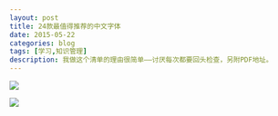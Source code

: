 ```yaml
---
layout: post
title: 24款最值得推荐的中文字体
date: 2015-05-22
categories: blog
tags: [学习,知识管理]
description: 我做这个清单的理由很简单——讨厌每次都要回头检查，另附PDF地址。
---
```



![](http://i173.photobucket.com/albums/w63/cnfeat/24-chinese-fonts-1_zpsnp8nuipk.jpg)

![](http://cnfeat.qiniudn.com/24-chinese-fonts-1.jpg)



